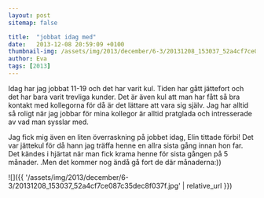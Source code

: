 ```yaml
---
layout: post
sitemap: false

title:  "jobbat idag med"
date:   2013-12-08 20:59:09 +0100
thumbnail-img: /assets/img/2013/december/6-3/20131208_153037_52a4cf7ce087c35dec8f037f.jpg
author: Eva
tags: [2013]
---
```


Idag har jag jobbat 11-19 och det har varit kul. Tiden har gått jättefort och det har bara varit trevliga kunder. Det är även kul att man har fått så bra kontakt med kollegorna för då är det lättare att vara sig själv. Jag har alltid så roligt när jag jobbar för mina kollegor är alltid pratglada och intresserade av vad man sysslar med. 

Jag fick mig även en liten överraskning på jobbet idag, Elin tittade förbi! Det var jättekul för då hann jag träffa henne en allra sista gång innan hon far. Det kändes i hjärtat när man fick krama henne för sista gången på 5 månader. .Men det kommer nog ändå gå fort de där månaderna:))

![]({{ '/assets/img/2013/december/6-3/20131208_153037_52a4cf7ce087c35dec8f037f.jpg'  | relative_url }})

